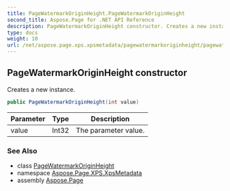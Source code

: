 ```yaml
---
title: PageWatermarkOriginHeight.PageWatermarkOriginHeight
second_title: Aspose.Page for .NET API Reference
description: PageWatermarkOriginHeight constructor. Creates a new instance
type: docs
weight: 10
url: /net/aspose.page.xps.xpsmetadata/pagewatermarkoriginheight/pagewatermarkoriginheight/
---
```

## PageWatermarkOriginHeight constructor

Creates a new instance.

```csharp
public PageWatermarkOriginHeight(int value)
```

| Parameter | Type | Description |
| --- | --- | --- |
| value | Int32 | The parameter value. |

### See Also

* class [PageWatermarkOriginHeight](../)
* namespace [Aspose.Page.XPS.XpsMetadata](../../pagewatermarkoriginheight/)
* assembly [Aspose.Page](../../../)


